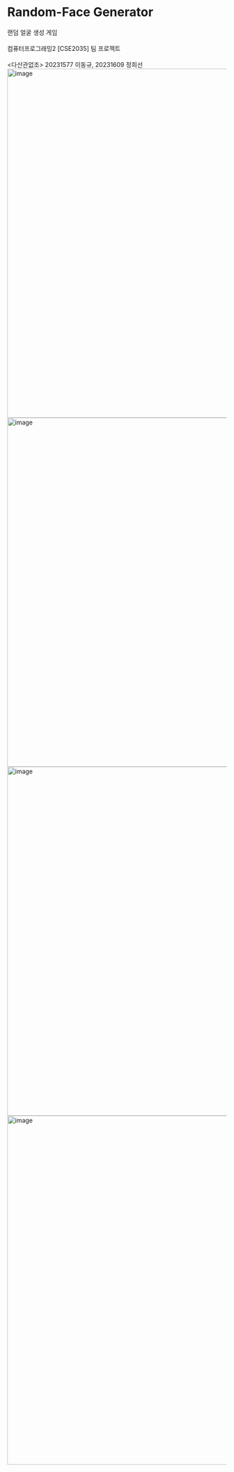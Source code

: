 # Random-Face Generator
랜덤 얼굴 생성 게임
<br><br>
컴퓨터프로그래밍2 [CSE2035] 팀 프로젝트
<br><br>
<다산관없조> 20231577 이동규, 20231609 정희선
<br>
<img width="800" alt="image" src="https://github.com/user-attachments/assets/5bb88f9b-5874-4612-943b-89db522b2d03">
<img width="800" alt="image" src="https://github.com/user-attachments/assets/c8cb3774-9b45-4e61-81f2-3566a494bb47">
<img width="800" alt="image" src="https://github.com/user-attachments/assets/56c84cc5-bdfa-4819-b22d-21a571bec6df">
<img width="800" alt="image" src="https://github.com/user-attachments/assets/69a3a9c9-0a6c-4005-8e83-02251392e962">
